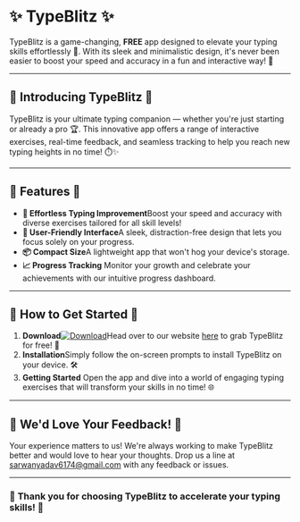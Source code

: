 # ✨ **TypeBlitz** ✨

TypeBlitz is a game-changing, **FREE** app designed to elevate your typing skills effortlessly 🚀. With its sleek and minimalistic design, it's never been easier to boost your speed and accuracy in a fun and interactive way! 🎉

---

## 🌟 **Introducing TypeBlitz** 🌟

TypeBlitz is your ultimate typing companion — whether you're just starting or already a pro 🏆. This innovative app offers a range of interactive exercises, real-time feedback, and seamless tracking to help you reach new typing heights in no time! ⏱️✨

---

## 🚀 **Features** 🚀

- **💨 Effortless Typing Improvement**Boost your speed and accuracy with diverse exercises tailored for all skill levels!
- **🎯 User-Friendly Interface**A sleek, distraction-free design that lets you focus solely on your progress.
- **📦 Compact Size**A lightweight app that won't hog your device's storage.
- **📈 Progress Tracking**
  Monitor your growth and celebrate your achievements with our intuitive progress dashboard.

---

## 📲 **How to Get Started** 📲

1. **Download**[![Download](https://img.shields.io/badge/Download-TypeBlitz-blue)](https://typeblitz.tech/)Head over to our website [here](https://typeblitz.tech/) to grab TypeBlitz for free! 🎉
2. **Installation**Simply follow the on-screen prompts to install TypeBlitz on your device. 🛠️
3. **Getting Started**
   Open the app and dive into a world of engaging typing exercises that will transform your skills in no time! 🌐

---

## 📨 **We'd Love Your Feedback!** 📨

Your experience matters to us! We're always working to make TypeBlitz better and would love to hear your thoughts. Drop us a line at [sarwanyadav6174@gmail.com](mailto:sarwanyadav6174@gmail.com) with any feedback or issues.

---

### 🌟 **Thank you for choosing TypeBlitz to accelerate your typing skills!** 🌟